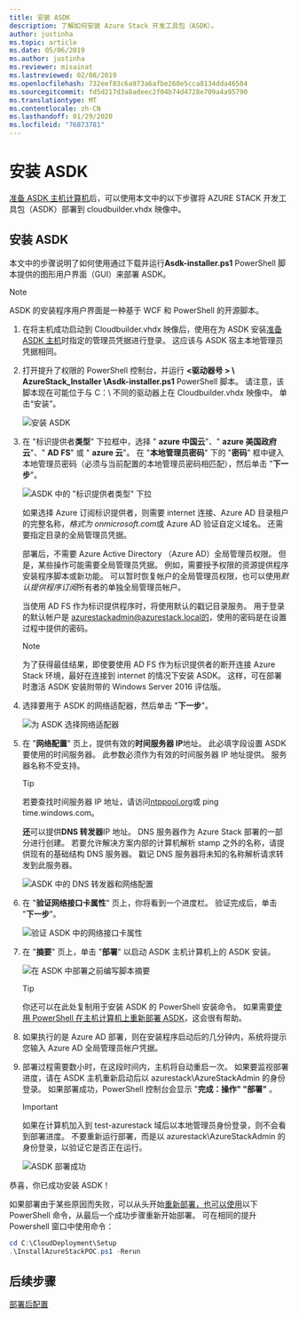 ```yaml
---
title: 安装 ASDK
description: 了解如何安装 Azure Stack 开发工具包（ASDK）。
author: justinha
ms.topic: article
ms.date: 05/06/2019
ms.author: justinha
ms.reviewer: misainat
ms.lastreviewed: 02/08/2019
ms.openlocfilehash: 732eef83c6a973a6afbe260e5cca8134dda46504
ms.sourcegitcommit: fd5d217d3a8adeec2f04b74d4728e709a4a95790
ms.translationtype: MT
ms.contentlocale: zh-CN
ms.lasthandoff: 01/29/2020
ms.locfileid: "76873781"
---
```

# <a name="install-the-asdk"></a>安装 ASDK
[准备 ASDK 主机计算机](asdk-prepare-host.md)后，可以使用本文中的以下步骤将 AZURE STACK 开发工具包（ASDK）部署到 cloudbuilder.vhdx 映像中。

## <a name="install-the-asdk"></a>安装 ASDK
本文中的步骤说明了如何使用通过下载并运行**Asdk-installer.ps1** PowerShell 脚本提供的图形用户界面（GUI）来部署 ASDK。

> [!NOTE]
> ASDK 的安装程序用户界面是一种基于 WCF 和 PowerShell 的开源脚本。


1. 在将主机成功启动到 Cloudbuilder.vhdx 映像后，使用在为 ASDK 安装[准备 ASDK 主机](asdk-prepare-host.md)时指定的管理员凭据进行登录。 这应该与 ASDK 宿主本地管理员凭据相同。
2. 打开提升了权限的 PowerShell 控制台，并运行 **&lt;驱动器号 > \ AzureStack_Installer \Asdk-installer.ps1** PowerShell 脚本。 请注意，该脚本现在可能位于与 C：\ 不同的驱动器上在 Cloudbuilder.vhdx 映像中。 单击“安装”。

    ![安装 ASDK](media/asdk-install/1.PNG) 

3. 在 "标识提供者**类型**" 下拉框中，选择 " **azure 中国云**"、" **azure 美国政府云**"、" **AD FS**" 或 " **azure 云**"。 在 "**本地管理员密码**" 下的 "**密码**" 框中键入本地管理员密码（必须与当前配置的本地管理员密码相匹配），然后单击 "**下一步**"。

    ![ASDK 中的 "标识提供者类型" 下拉](media/asdk-install/2.PNG) 
  
    如果选择 Azure 订阅标识提供者，则需要 internet 连接、Azure AD 目录租户的完整名称，*格式为 onmicrosoft.com*或 Azure AD 验证自定义域名。 还需要指定目录的全局管理员凭据。

    部署后，不需要 Azure Active Directory （Azure AD）全局管理员权限。 但是，某些操作可能需要全局管理员凭据。 例如，需要授予权限的资源提供程序安装程序脚本或新功能。 可以暂时恢复帐户的全局管理员权限，也可以使用*默认提供程序订阅*所有者的单独全局管理员帐户。

    当使用 AD FS 作为标识提供程序时，将使用默认的戳记目录服务。 用于登录的默认帐户是 azurestackadmin@azurestack.local的，使用的密码是在设置过程中提供的密码。

   > [!NOTE]
   > 为了获得最佳结果，即使要使用 AD FS 作为标识提供者的断开连接 Azure Stack 环境，最好在连接到 internet 的情况下安装 ASDK。 这样，可在部署时激活 ASDK 安装附带的 Windows Server 2016 评估版。

4. 选择要用于 ASDK 的网络适配器，然后单击 "**下一步**"。

    ![为 ASDK 选择网络适配器](media/asdk-install/3.PNG)

5. 在 "**网络配置**" 页上，提供有效的**时间服务器 IP**地址。 此必填字段设置 ASDK 要使用的时间服务器。 此参数必须作为有效的时间服务器 IP 地址提供。 服务器名称不受支持。

      > [!TIP]
      > 若要查找时间服务器 IP 地址，请访问[ntppool.org](https://www.ntppool.org/)或 ping time.windows.com。 

    **还**可以提供**DNS 转发器**IP 地址。 DNS 服务器作为 Azure Stack 部署的一部分进行创建。 若要允许解决方案内部的计算机解析 stamp 之外的名称，请提供现有的基础结构 DNS 服务器。 戳记 DNS 服务器将未知的名称解析请求转发到此服务器。

    ![ASDK 中的 DNS 转发器和网络配置](media/asdk-install/4.PNG)

6. 在 "**验证网络接口卡属性**" 页上，你将看到一个进度栏。 验证完成后，单击 "**下一步**"。

    ![验证 ASDK 中的网络接口卡属性](media/asdk-install/5.PNG)

7. 在 "**摘要**" 页上，单击 "**部署**" 以启动 ASDK 主机计算机上的 ASDK 安装。

    ![在 ASDK 中部署之前编写脚本摘要](media/asdk-install/6.PNG)

    > [!TIP]
    > 你还可以在此处复制用于安装 ASDK 的 PowerShell 安装命令。 如果需要[使用 PowerShell 在主机计算机上重新部署 ASDK](asdk-deploy-powershell.md)，这会很有帮助。

8. 如果执行的是 Azure AD 部署，则在安装程序启动后的几分钟内，系统将提示您输入 Azure AD 全局管理员帐户凭据。

9. 部署过程需要数小时，在这段时间内，主机将自动重启一次。 如果要监视部署进度，请在 ASDK 主机重新启动后以 azurestack\AzureStackAdmin 的身份登录。 如果部署成功，PowerShell 控制台会显示 "**完成：操作" "部署"** 。 
    > [!IMPORTANT]
    > 如果在计算机加入到 test-azurestack 域后以本地管理员身份登录，则不会看到部署进度。 不要重新运行部署，而是以 azurestack\AzureStackAdmin 的身份登录，以验证它是否正在运行。

    ![ASDK 部署成功](media/asdk-install/7.PNG)

恭喜，你已成功安装 ASDK！

如果部署由于某些原因而失败，可以从头开始[重新部署，也可以使用](asdk-redeploy.md)以下 PowerShell 命令，从最后一个成功步骤重新开始部署。 可在相同的提升 Powershell 窗口中使用命令：

  ```powershell
  cd C:\CloudDeployment\Setup
  .\InstallAzureStackPOC.ps1 -Rerun
  ```

## <a name="next-steps"></a>后续步骤
[部署后配置](asdk-post-deploy.md)
